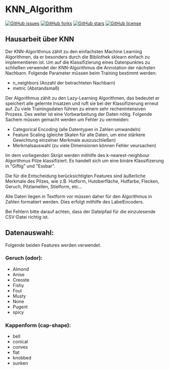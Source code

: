 # KNN_Algorithm
[![GitHub issues](https://img.shields.io/github/issues/BennerLukas/KNN_Algorithm)](https://github.com/BennerLukas/KNN_Algorithm/issues)
[![GitHub forks](https://img.shields.io/github/forks/BennerLukas/KNN_Algorithm)](https://github.com/BennerLukas/KNN_Algorithm/network)
[![GitHub stars](https://img.shields.io/github/stars/BennerLukas/KNN_Algorithm)](https://github.com/BennerLukas/KNN_Algorithm/stargazers)
[![GitHub license](https://img.shields.io/github/license/BennerLukas/KNN_Algorithm)](https://github.com/BennerLukas/KNN_Algorithm)

## Hausarbeit über KNN
Der KNN-Algorithmus zählt zu den einfachsten Machine Learning Algorithmen, da er besonders durch die Bibilothek sklearn einfach zu implementieren ist. Um auf die Klassifizierung eines Datenpunktes zu schließen verwendet der KNN-Algorithmus die Annotation der nächsten Nachbarn. Folgende Parameter müssen beim Training bestimmt werden:
- n_neighbors (Anzahl der betrachteten Nachbarn)
- metric (Abstandsmaß)

Der Algorithmus zählt zu den Lazy-Learning Algorithmen, das bedeutet er speichert alle gelernte Insatzen und ruft sie bei der Klassifizierung erneut auf. Zu viele Trainingsdaten führen zu einem sehr rechenintensiven Prozess. Des weiter ist eine Vorbearbeitung der Daten nötig. Folgende Sachem müssen gemacht werden um Fehler zu vermeiden:
- Categorical Encoding (alle Datentypen in Zahlen umwandeln)
- Feature Scaling (gleiche Skalen für alle Daten, um eine stärkere Gewichtung einzelner Merkmale auszuschließen)
- Merkmalsauswahl (zu viele Dimensionen können Fehler veursachen)


Im dem vorliegenden Skript werden mithilfe des k-nearest-neighbour Algorithmus Pilze klassifiziert. Es handelt sich um eine binäre Klassifizerung in "Giftig" und "Essbar".

Die für die Entscheidung berücksichtigten Features sind äußerliche Merkmale des Pilzes, wie z.B. Hutform, Hutoberfläche, Hutfarbe, Flecken, Geruch, Pilzlamellen, Stielform, etc...

Alle Daten liegen in Textform vor müssen daher für den Algorithmus in Zahlen formatiert werden. Dies erfolgt mithilfe des LabelEncoders.

Bei Fehlern bitte darauf achten, dass der Dateipfad für die einzulesende CSV-Datei richtig ist.

## Datenauswahl:
Folgende beiden Features werden verwendet.

### Geruch (odor):
- Almond
- Anise
- Creoste
- Fishy
- Foul
- Musty
- None
- Pugent
- spicy

### Kappenform (cap-shape):
- bell
- conical
- convex
- flat
- knobbed
- sunken
